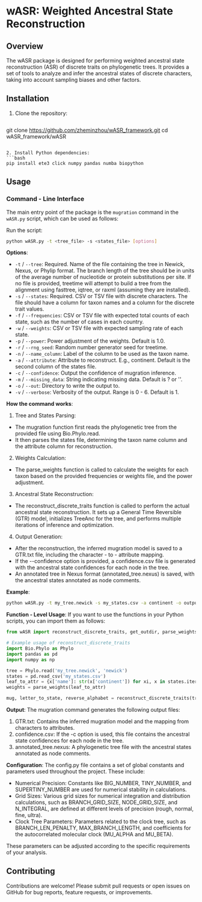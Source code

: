 # wASR: Weighted Ancestral State Reconstruction

## Overview

The wASR package is designed for performing weighted ancestral state reconstruction (ASR) of discrete traits on phylogenetic trees. It provides a set of tools to analyze and infer the ancestral states of discrete characters, taking into account sampling biases and other factors.

## Installation

1. Clone the repository:
   ```bash
git clone https://github.com/zheminzhou/wASR_framework.git
cd wASR_framework/wASR
   ```

2. Install Python dependencies:
   ```bash
   pip install ete3 click numpy pandas numba biopython
   ```


## Usage

### Command - Line Interface

The main entry point of the package is the `mugration` command in the `wASR.py` script, which can be used as follows:

Run the script:
```bash
python wASR.py -t <tree_file> -s <states_file> [options]
```

**Options**:
- `-t` / `--tree`: Required. Name of the file containing the tree in Newick, Nexus, or Phylip format. The branch length of the tree should be in units of the average number of nucleotide or protein substitutions per site. If no file is provided, treetime will attempt to build a tree from the alignment using fasttree, iqtree, or raxml (assuming they are installed).
- `-s` / `--states`: Required. CSV or TSV file with discrete characters. The file should have a column for taxon names and a column for the discrete trait values.
- `-f` / `--frequencies`: CSV or TSV file with expected total counts of each state, such as the number of cases in each country.
- `-w` / `--weights`: CSV or TSV file with expected sampling rate of each state.
- `-p` / `--power`: Power adjustment of the weights. Default is 1.0.
- `-r` / `--rng_seed`: Random number generator seed for treetime.
- `-n` / `--name_column`: Label of the column to be used as the taxon name.
- `-a` / `--attribute`: Attribute to reconstruct. E.g., continent. Default is the second column of the states file.
- `-c` / `--confidence`: Output the confidence of mugration inference.
- `-m` / `--missing_data`: String indicating missing data. Default is ? or ''.
- `-o` / `--out`: Directory to write the output to.
- `-v` / `--verbose`: Verbosity of the output. Range is 0 - 6. Default is 1.


**How the command works**:
1. Tree and States Parsing:
  - The mugration function first reads the phylogenetic tree from the provided file using Bio.Phylo.read.
  - It then parses the states file, determining the taxon name column and the attribute column for reconstruction.

2. Weights Calculation:
  - The parse_weights function is called to calculate the weights for each taxon based on the provided frequencies or weights file, and the power adjustment.

3. Ancestral State Reconstruction:
  - The reconstruct_discrete_traits function is called to perform the actual ancestral state reconstruction. It sets up a General Time Reversible (GTR) model, initializes TreeAnc for the tree, and performs multiple iterations of inference and optimization.

4. Output Generation:
  - After the reconstruction, the inferred mugration model is saved to a GTR.txt file, including the character - to - attribute mapping.
  - If the --confidence option is provided, a confidence.csv file is generated with the ancestral state confidences for each node in the tree.
  - An annotated tree in Nexus format (annotated_tree.nexus) is saved, with the ancestral states annotated as node comments.


**Example**:
```bash
python wASR.py -t my_tree.newick -s my_states.csv -a continent -o output_dir
```

**Function - Level Usage**:
If you want to use the functions in your Python scripts, you can import them as follows:
```python
from wASR import reconstruct_discrete_traits, get_outdir, parse_weights

# Example usage of reconstruct_discrete_traits
import Bio.Phylo as Phylo
import pandas as pd
import numpy as np

tree = Phylo.read('my_tree.newick', 'newick')
states = pd.read_csv('my_states.csv')
leaf_to_attr = {x['name']: str(x['continent']) for xi, x in states.iterrows()}
weights = parse_weights(leaf_to_attr)

mug, letter_to_state, reverse_alphabet = reconstruct_discrete_traits(tree, leaf_to_attr, weights=weights)
```


**Output**:
The mugration command generates the following output files:

1. GTR.txt: Contains the inferred mugration model and the mapping from characters to attributes.
2. confidence.csv: If the -c option is used, this file contains the ancestral state confidences for each node in the tree.
3. annotated_tree.nexus: A phylogenetic tree file with the ancestral states annotated as node comments.


**Configuration**:
The config.py file contains a set of global constants and parameters used throughout the project. These include:

- Numerical Precision: Constants like BIG_NUMBER, TINY_NUMBER, and SUPERTINY_NUMBER are used for numerical stability in calculations.
- Grid Sizes: Various grid sizes for numerical integration and distribution calculations, such as BRANCH_GRID_SIZE, NODE_GRID_SIZE, and N_INTEGRAL, are defined at different levels of precision (rough, normal, fine, ultra).
- Clock Tree Parameters: Parameters related to the clock tree, such as BRANCH_LEN_PENALTY, MAX_BRANCH_LENGTH, and coefficients for the autocorrelated molecular clock (MU_ALPHA and MU_BETA).

These parameters can be adjusted according to the specific requirements of your analysis.

## Contributing

Contributions are welcome! Please submit pull requests or open issues on GitHub for bug reports, feature requests, or improvements.
